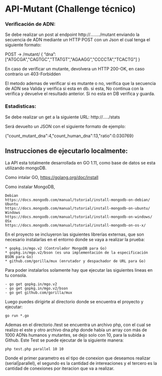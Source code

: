 # API-Mutant (Challenge técnico)

### Verificación de ADN:

Se debe realizar un post al endpoint http://......../mutant  enviando la secuencia de ADN mediante un HTTP POST con un Json el cual tenga el
siguiente formato:

POST → /mutant/
{
“dna”:["ATGCGA","CAGTGC","TTATGT","AGAAGG","CCCCTA","TCACTG"]
}

En caso de verificar un mutante, devolvera un HTTP 200-OK, en caso contrario un 403-Forbidden

El metodo ademas de verificar si es mutante o no, verifica que la secuencia de ADN sea Valida y verifica si esta en db. si esta, No continua con la verifica y devuelve el resultado anterior. Si no esta en DB verifica y guarda.

### Estadisticas:

Se debe realizar un get a la siguiente URL: http://...../stats

Será devuelto un JSON con el siguiente formato de ejemplo:

{"count_mutant_dna":4,"count_human_dna":13,"ratio":0.030769}


## Instrucciones de ejecutarlo localmente:

La API esta totalmente desarrollada en GO 1.11, como base de datos se esta utilizando mongoDB.

Como intalar GO, https://golang.org/doc/install

Como instalar MongoDB, 

	Debian
	https://docs.mongodb.com/manual/tutorial/install-mongodb-on-debian/
	Ubuntu
	https://docs.mongodb.com/manual/tutorial/install-mongodb-on-ubuntu/
	Windows
	https://docs.mongodb.com/manual/tutorial/install-mongodb-on-windows/
	OSx
	https://docs.mongodb.com/manual/tutorial/install-mongodb-on-os-x/

En el proyecto se incluyeron las siguientes librerías externas, que son necesario instalarlas en el entorno donde se vaya a realizar la prueba:

	* gopkg.in/mgo.v2 (Controlador MongoDB para Go)
	* gopkg.in/mgo.v2/bson (es una implementación de la especificación BSON para Go)
	* github.com/gorilla/mux (enrutador y despachador de URL para Go)

Para poder instalarlos solamente hay que ejecutar las siguientes lineas en tu consola.

	- go get gopkg.in/mgo.v2
	- go get gopkg.in/mgo.v2/bson
	- go get github.com/gorilla/mux

Luego puedes dirigirte al directorio donde se encuentra el proyecto y ejecutar:

	go run *.go


Ademas en el directorio /test se encuentra un archivo php, con el cual se realizo el este y otro archivo dna.php donde había un array con más de 1000 ADNs humanos y mutantes, se dejo solo con 10, para la subida a Github. Este Test se puede ejecutar de la siguiente manera:

	php test.php parallel 10 10

Donde el primer parametro es el tipo de conexion que deseamos realizar (serial|parallel), el segundo es la cantidad de intereaciones y el tercero es la cantidad de conexiones por iteracion que va a realizar.


